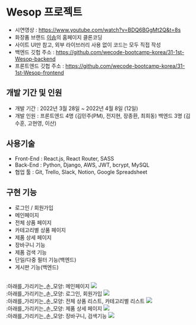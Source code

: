 # Wesop 프로젝트
- 시연영상 : https://www.youtube.com/watch?v=BDQ6BGgMt2Q&t=8s
- 화장품 브랜드 <a href=“https://www.aesop.com/kr/”>이솝</a>의 홈페이지 클론코딩
- 사이트 UI만 참고, 외부 라이브러리 사용 없이 코드는 모두 직접 작성
- 백엔드 깃헙 주소 : https://github.com/wecode-bootcamp-korea/31-1st-Wesop-backend
- 프론트엔드 깃헙 주소 : https://github.com/wecode-bootcamp-korea/31-1st-Wesop-frontend
## 개발 기간 및 인원
- 개발 기간 : 2022년 3월 28일 ~ 2022년 4월 8일 (12일)
- 개발 인원 : 프론트엔드 4명 (김민주(PM), 전지현, 장종환, 최희동)
            백엔드 3명 (김수훈, 고현영, 이산)
## 사용기술
- Front-End : React.js, React Router, SASS
- Back-End : Python, Django, AWS, JWT, bcrypt, MySQL
- 협업 툴 : Git, Trello, Slack, Notion, Google Spreadsheet
## 구현 기능
- 로그인 / 회원가입
- 메인페이지
- 전체 상품 페이지
- 카테고리별 상품 페이지
- 제품 상세 페이지
- 장바구니 기능
- 제품 검색 기능
- 단일/다중 필터 기능(백엔드)
- 게시판 기능(백엔드)
<br/>
:아래를_가리키는_손_모양: 메인페이지
<img src=https://wecode-bootcamp.slack.com/files/U02TZ32315W/F03AU740N85/____________________________________________________.gif width=“400” height=“300" />
<br/>
:아래를_가리키는_손_모양: 로그인, 회원가입
<img src=“https://user-images.githubusercontent.com/90900882/162650973-0424b633-f9cb-4673-b10c-69bc8f8fca79.gif” width=“400" height=“300” />
<br/>
:아래를_가리키는_손_모양: 전체 상품 리스트, 카테고리별 리스트
<img src=“https://user-images.githubusercontent.com/90900882/162651206-938e0d4b-f714-4767-9712-f6e5497cc8a1.gif” width=“400” height=“300" />
<br/>
:아래를_가리키는_손_모양: 제품 상세 페이지
<img src=“https://user-images.githubusercontent.com/90900882/162651472-69340fc4-b2db-4875-8117-9ff8c85f481d.gif” width=“400" height=“300” />
<br/>
:아래를_가리키는_손_모양: 장바구니, 검색기능
<img src=“https://user-images.githubusercontent.com/90900882/162651550-ce6a8208-b0b7-43ad-8a86-40cbf22251af.gif” width=“400” height=“300" />

